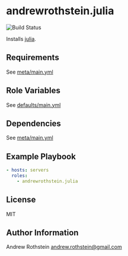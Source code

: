 andrewrothstein.julia
=========
![Build Status](https://github.com/andrewrothstein/ansible-julia/actions/workflows/build.yml/badge.svg)

Installs [julia](https://julialang.org/).

Requirements
------------

See [meta/main.yml](meta/main.yml)

Role Variables
--------------

See [defaults/main.yml](defaults/main.yml)

Dependencies
------------

See [meta/main.yml](meta/main.yml)

Example Playbook
----------------

```yml
- hosts: servers
  roles:
    - andrewrothstein.julia
```

License
-------

MIT

Author Information
------------------

Andrew Rothstein <andrew.rothstein@gmail.com>
